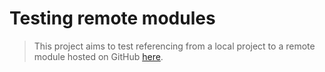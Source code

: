 # Testing remote modules

> This project aims to test referencing from a local project to a remote module hosted on GitHub [here](https://github.com/skamdem/sqs-with-backoff "Remote modules").
